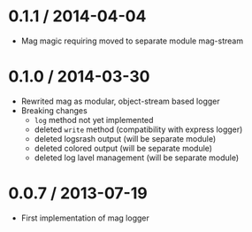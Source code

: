 # 0.1.1 / 2014-04-04

* Mag magic requiring moved to separate module mag-stream

# 0.1.0 / 2014-03-30

* Rewrited mag as modular, object-stream based logger
* Breaking changes
  - `log` method not yet implemented
  - deleted `write` method (compatibility with express logger)
  - deleted logsrash output (will be separate module)
  - deleted colored output (will be separate module)
  - deleted log lavel management (will be separate module)

# 0.0.7 / 2013-07-19

* First implementation of mag logger
